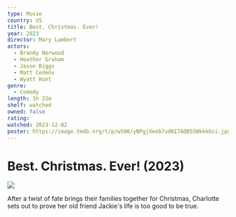 ```yaml
---
type: Movie
country: US
title: Best. Christmas. Ever!
year: 2023
director: Mary Lambert
actors:
  - Brandy Norwood
  - Heather Graham
  - Jason Biggs
  - Matt Cedeño
  - Wyatt Hunt
genre:
  - Comedy
length: 1h 22m
shelf: watched
owned: false
rating:
watched: 2023-12-02
poster: https://image.tmdb.org/t/p/w500/yNPgjXeeb7vdNI7AQB5SWkkk6si.jpg
---
```


# Best. Christmas. Ever! (2023)

![](https://image.tmdb.org/t/p/w500/yNPgjXeeb7vdNI7AQB5SWkkk6si.jpg)

After a twist of fate brings their families together for Christmas, Charlotte sets out to prove her old friend Jackie's life is too good to be true.
